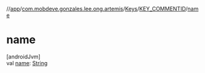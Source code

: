 //[app](../../../../index.md)/[com.mobdeve.gonzales.lee.ong.artemis](../../index.md)/[Keys](../index.md)/[KEY_COMMENTID](index.md)/[name](name.md)

# name

[androidJvm]\
val [name](name.md): [String](https://kotlinlang.org/api/latest/jvm/stdlib/kotlin/-string/index.html)

